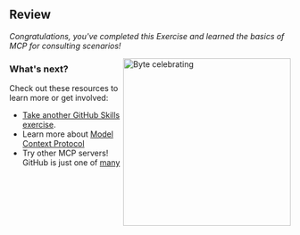 ## Review

_Congratulations, you've completed this Exercise and learned the basics of MCP for consulting scenarios!_

<img src="https://colby-timm.github.io/images/byte-celebrate.png" alt="Byte celebrating" width=300 align=right>

### What's next?


Check out these resources to learn more or get involved:

- [Take another GitHub Skills exercise](https://skills.github.com).
- Learn more about [Model Context Protocol](https://modelcontextprotocol.io/introduction)
- Try other MCP servers! GitHub is just one of [many](https://github.com/modelcontextprotocol/servers)
